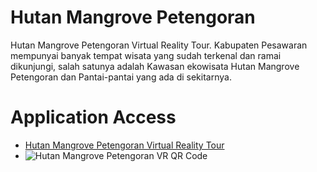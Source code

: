 # Hutan Mangrove Petengoran
Hutan Mangrove Petengoran Virtual Reality Tour. Kabupaten Pesawaran mempunyai banyak tempat wisata yang sudah terkenal dan ramai dikunjungi, salah satunya adalah Kawasan ekowisata Hutan Mangrove Petengoran dan Pantai-pantai yang ada di sekitarnya.
# Application Access
* [Hutan Mangrove Petengoran Virtual Reality Tour](https://meizano.github.io/krakatoa/)
* ![Hutan Mangrove Petengoran VR QR Code](krakatoaqrcode.png "Krakatoa VR QR Code")
